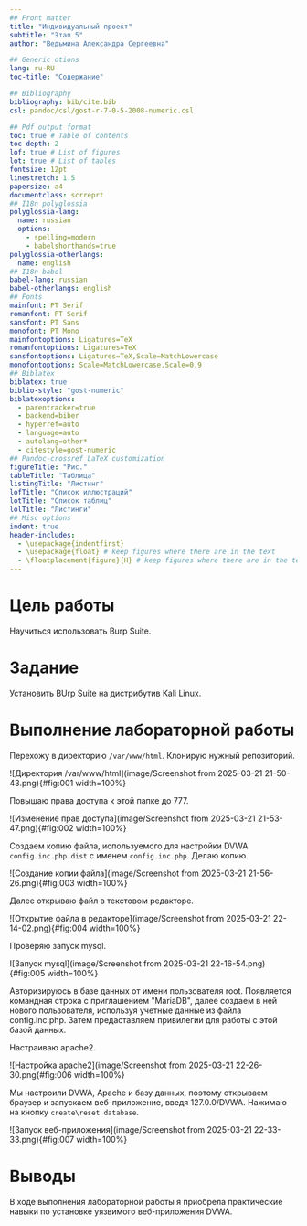 ```yaml
---
## Front matter
title: "Индивидуальный проект"
subtitle: "Этап 5"
author: "Ведьмина Александра Сергеевна"

## Generic otions
lang: ru-RU
toc-title: "Содержание"

## Bibliography
bibliography: bib/cite.bib
csl: pandoc/csl/gost-r-7-0-5-2008-numeric.csl

## Pdf output format
toc: true # Table of contents
toc-depth: 2
lof: true # List of figures
lot: true # List of tables
fontsize: 12pt
linestretch: 1.5
papersize: a4
documentclass: scrreprt
## I18n polyglossia
polyglossia-lang:
  name: russian
  options:
	- spelling=modern
	- babelshorthands=true
polyglossia-otherlangs:
  name: english
## I18n babel
babel-lang: russian
babel-otherlangs: english
## Fonts
mainfont: PT Serif
romanfont: PT Serif
sansfont: PT Sans
monofont: PT Mono
mainfontoptions: Ligatures=TeX
romanfontoptions: Ligatures=TeX
sansfontoptions: Ligatures=TeX,Scale=MatchLowercase
monofontoptions: Scale=MatchLowercase,Scale=0.9
## Biblatex
biblatex: true
biblio-style: "gost-numeric"
biblatexoptions:
  - parentracker=true
  - backend=biber
  - hyperref=auto
  - language=auto
  - autolang=other*
  - citestyle=gost-numeric
## Pandoc-crossref LaTeX customization
figureTitle: "Рис."
tableTitle: "Таблица"
listingTitle: "Листинг"
lofTitle: "Список иллюстраций"
lotTitle: "Список таблиц"
lolTitle: "Листинги"
## Misc options
indent: true
header-includes:
  - \usepackage{indentfirst}
  - \usepackage{float} # keep figures where there are in the text
  - \floatplacement{figure}{H} # keep figures where there are in the text
---
```


# Цель работы

Научиться использовать Burp Suite.

# Задание

Установить BUrp Suite на дистрибутив Kali Linux.

# Выполнение лабораторной работы

Перехожу в директорию `/var/www/html`. Клонирую нужный репозиторий.

![Директория /var/www/html](image/Screenshot from 2025-03-21 21-50-43.png){#fig:001 width=100%}

Повышаю права доступа к этой папке до 777.

![Изменение прав доступа](image/Screenshot from 2025-03-21 21-53-47.png){#fig:002 width=100%}

Создаем копию файла, используемого для настройки DVWA `config.inc.php.dist` с именем `config.inc.php`. Делаю копию.

![Создание копии файла](image/Screenshot from 2025-03-21 21-56-26.png){#fig:003 width=100%}

Далее открываю файл в текстовом редакторе.

![Открытие файла в редакторе](image/Screenshot from 2025-03-21 22-14-02.png){#fig:004 width=100%}

Проверяю запуск mysql.

![Запуск mysql](image/Screenshot from 2025-03-21 22-16-54.png){#fig:005 width=100%}

Авторизируюсь в базе данных от имени пользователя root. Появляется командная строка с приглашением "MariaDB", далее создаем в ней нового пользователя, используя учетные данные из файла config.inc.php. Затем предаставляем привилегии для работы с этой базой данных.


Настраиваю apache2.

![Настройка apache2](image/Screenshot from 2025-03-21 22-26-30.png{#fig:006 width=100%}

Мы настроили DVWA, Apache и базу данных, поэтому открываем браузер и запускаем веб-приложение, введя 127.0.0/DVWA. Нажимаю на кнопку `create\reset database`.

![Запуск веб-приложения](image/Screenshot from 2025-03-21 22-33-33.png){#fig:007 width=100%}

# Выводы

В ходе выполнения лабораторной работы я приобрела практические навыки по установке уязвимого веб-приложения DVWA.

